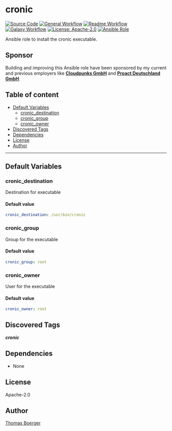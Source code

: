 # cronic

[![Source Code](https://img.shields.io/badge/github-source%20code-blue?logo=github&amp;logoColor=white)](https://github.com/rolehippie/cronic)
[![General Workflow](https://github.com/rolehippie/cronic/actions/workflows/general.yml/badge.svg)](https://github.com/rolehippie/cronic/actions/workflows/general.yml)
[![Readme Workflow](https://github.com/rolehippie/cronic/actions/workflows/readme.yml/badge.svg)](https://github.com/rolehippie/cronic/actions/workflows/readme.yml)
[![Galaxy Workflow](https://github.com/rolehippie/cronic/actions/workflows/galaxy.yml/badge.svg)](https://github.com/rolehippie/cronic/actions/workflows/galaxy.yml)
[![License: Apache-2.0](https://img.shields.io/github/license/rolehippie/cronic)](https://github.com/rolehippie/cronic/blob/master/LICENSE)
[![Ansible Role](https://img.shields.io/badge/role-rolehippie.cronic-blue)](https://galaxy.ansible.com/rolehippie/cronic)

Ansible role to install the cronic executable.

## Sponsor

Building and improving this Ansible role have been sponsored by my current and previous employers like **[Cloudpunks GmbH](https://cloudpunks.de)** and **[Proact Deutschland GmbH](https://www.proact.eu)**.

## Table of content

- [Default Variables](#default-variables)
  - [cronic_destination](#cronic_destination)
  - [cronic_group](#cronic_group)
  - [cronic_owner](#cronic_owner)
- [Discovered Tags](#discovered-tags)
- [Dependencies](#dependencies)
- [License](#license)
- [Author](#author)

---

## Default Variables

### cronic_destination

Destination for executable

#### Default value

```YAML
cronic_destination: /usr/bin/cronic
```

### cronic_group

Group for the executable

#### Default value

```YAML
cronic_group: root
```

### cronic_owner

User for the executable

#### Default value

```YAML
cronic_owner: root
```

## Discovered Tags

**_cronic_**


## Dependencies

- None

## License

Apache-2.0

## Author

[Thomas Boerger](https://github.com/tboerger)
